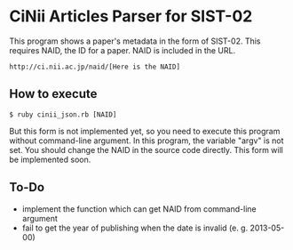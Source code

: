CiNii Articles Parser for SIST-02
=================================

This program shows a paper's metadata in the form of SIST-02. This requires NAID, the ID for a paper. NAID is included in the URL.

    http://ci.nii.ac.jp/naid/[Here is the NAID]

How to execute
--------------

	$ ruby cinii_json.rb [NAID]

But this form is not implemented yet, so you need to execute this program without command-line argument. In this program, the variable "argv" is not set. You should change the NAID in the source code directly. This form will be implemented soon.

To-Do
-----

* implement the function which can get NAID from command-line argument
* fail to get the year of publishing when the date is invalid (e. g. 2013-05-00)
